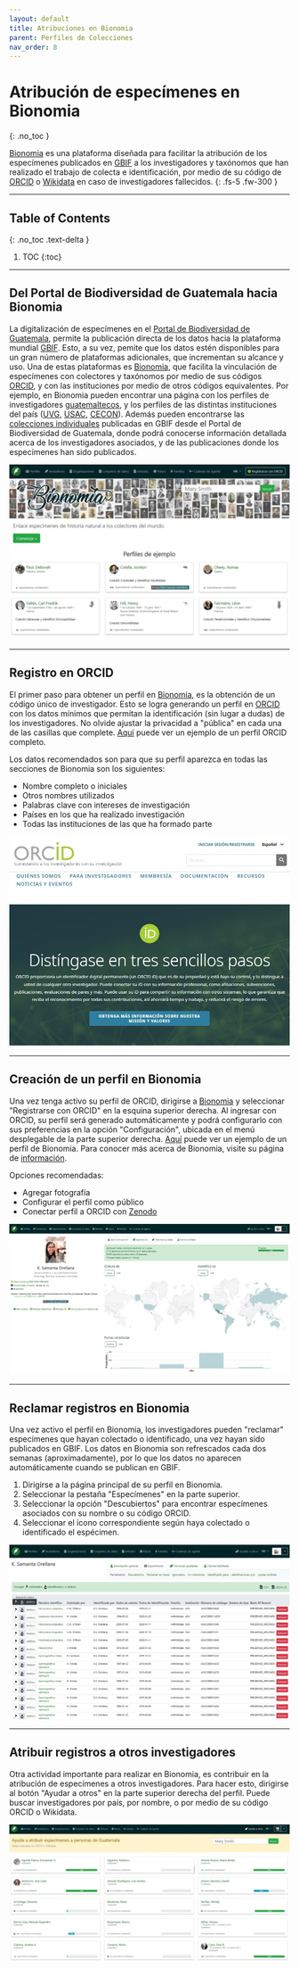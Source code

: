 ```yaml
---
layout: default
title: Atribuciones en Bionomia
parent: Perfiles de Colecciones 
nav_order: 8
---
```



# Atribución de especímenes en Bionomia
{: .no_toc }

[Bionomia](https://es.bionomia.net) es una plataforma diseñada para facilitar la atribución de los especímenes publicados en [GBIF](https://gbif.org) a los investigadores y taxónomos que han realizado el trabajo de colecta e identificación, por medio de su código de [ORCID](https://orcid.org) o [Wikidata](https://wikidata.org) en caso de investigadores fallecidos. 
{: .fs-5 .fw-300 }

---

## Table of Contents
{: .no_toc .text-delta }

1. TOC
{:toc}

---

## Del Portal de Biodiversidad de Guatemala hacia Bionomia

La digitalización de especímenes en el [Portal de Biodiversidad de Guatemala](https://biodiversidad.gt), permite la publicación directa de los datos hacia la plataforma mundial [GBIF](https://guatemalaportal.github.io/docs/colecciones/gbif/publicar). Esto, a su vez, pemite que los datos estén disponibles para un gran número de plataformas adicionales, que incrementan su alcance y uso. Una de estas plataformas es [Bionomia](https://es.bionomia.net), que facilita la vinculación de especímenes con colectores y taxónomos por medio de sus códigos [ORCID](https://orcid.org), y con las instituciones por medio de otros códigos equivalentes. Por ejemplo, en Bionomia pueden encontrar una página con los perfiles de investigadores [guatemaltecos](https://es.bionomia.net/country/GT), y los perfiles de las distintas instituciones del país ([UVG](https://es.bionomia.net/organization/Q7894349), [USAC](https://es.bionomia.net/organization/Q607331), [CECON](https://es.bionomia.net/organization/299615)). Además pueden encontrarse las [colecciones individuales](https://es.bionomia.net/dataset/624ffcb0-3723-4b6f-9039-eea2e1ef82e2) publicadas en GBIF desde el Portal de Biodiversidad de Guatemala, donde podrá conocerse información detallada acerca de los investigadores asociados, y de las publicaciones donde los especímenes han sido publicados. 

<img src="https://github.com/GuatemalaPortal/guatemalaportal.github.io/blob/main/static/BionomiaHome.jpg?raw=true" alt="Bionomia Home">

---

## Registro en ORCID 

El primer paso para obtener un perfil en [Bionomia](https://es.bionomia.net), es la obtención de un código único de investigador. Esto se logra generando un perfil en [ORCID](https://orcid.org) con los datos mínimos que permitan la identificación (sin lugar a dudas) de los investigadores. No olvide ajustar la privacidad a "pública" en cada una de las casillas que complete. [Aquí](https://orcid.org/0000-0002-4098-5823) puede ver un ejemplo de un perfil ORCID completo.

Los datos recomendados son para que su perfil aparezca en todas las secciones de Bionomia son los siguientes: 
- Nombre completo o iniciales 
- Otros nombres utilizados
- Palabras clave con intereses de investigación
- Países en los que ha realizado investigación
- Todas las instituciones de las que ha formado parte

[<img src="https://github.com/GuatemalaPortal/guatemalaportal.github.io/blob/main/static/Orcid2.jpg?raw=true" alt="ORCID">
](https://www.orcid.org)

---

## Creación de un perfil en Bionomia

Una vez tenga activo su perfil de ORCID, dirigirse a [Bionomia](https://es/bionomia.net) y seleccionar "Registrarse con ORCID" en la esquina superior derecha. Al ingresar con ORCID, su perfil será generado automáticamente y podrá configurarlo con sus preferencias en la opción "Configuración", ubicada en el menú desplegable de la parte superior derecha. [Aquí](https://es.bionomia.net/0000-0002-4098-5823) puede ver un ejemplo de un perfil de Bionomia. Para conocer más acerca de Bionomia, visite su página de [información](https://es.bionomia.net/how-it-works).

Opciones recomendadas: 
- Agregar fotografía
- Configurar el perfil como público
- Conectar perfil a ORCID con [Zenodo](https://zenodo.org) 

[<img src="https://github.com/GuatemalaPortal/guatemalaportal.github.io/blob/main/static/bionomia.jpg?raw=true" alt="Bionomia">](https://es.bionomia.net/0000-0002-4098-5823)

---

## Reclamar registros en Bionomia 

Una vez activo el perfil en Bionomia, los investigadores pueden "reclamar" especímenes que hayan colectado o identificado, una vez hayan sido publicados en GBIF. Los datos en Bionomia son refrescados cada dos semanas (aproximadamente), por lo que los datos no aparecen automáticamente cuando se publican en GBIF. 

1. Dirigirse a la página principal de su perfil en Bionomia.
2. Seleccionar la pestaña "Especímenes" en la parte superior.
3. Seleccionar la opción "Descubiertos" para encontrar especímenes asociados con su nombre o su código ORCID.
4. Seleccionar el ícono correspondiente según haya colectado o identificado el espécimen. 

<img src="https://github.com/GuatemalaPortal/guatemalaportal.github.io/blob/main/static/bionomiadisc.jpg?raw=true" alt="Especímenes Bionomia">

---

## Atribuir registros a otros investigadores

Otra actividad importante para realizar en Bionomia, es contribuir en la atribución de especímenes a otros investigadores. Para hacer esto, dirigirse al botón "Ayudar a otros" en la parte superior derecha del perfil. Puede buscar investigadores por país, por nombre, o por medio de su código ORCID o Wikidata. 

<img src="https://github.com/GuatemalaPortal/guatemalaportal.github.io/blob/main/static/atrib.jpg?raw=true" alt="Atribuciones">
